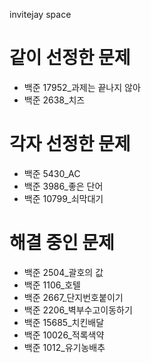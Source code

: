 invitejay space

# 같이 선정한 문제
- 백준 17952_과제는 끝나지 않아
- 백준 2638_치즈

# 각자 선정한 문제
- 백준 5430_AC
- 백준 3986_좋은 단어
- 백준 10799_쇠막대기

# 해결 중인 문제
- 백준 2504_괄호의 값
- 백준 1106_호텔
- 백준 2667_단지번호붙이기
- 백준 2206_벽부수고이동하기
- 백준 15685_치킨배달
- 백준 10026_적록색약
- 백준 1012_유기농배추